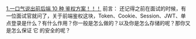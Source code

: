 [1.一口气说出前后端 10 种 鉴权方案！！！](https://mp.weixin.qq.com/s/fkAO2_Mo3Zc8c57ei5Popg)
前言：
还记得之前在面试的时候，有一位面试官就问了，关于前端鉴权这块，Token、Cookie、Session、JWT、单点登录是什么？有什么作用？你一般是怎么做的？以及你是怎么存储的呢？那你又是怎么保证 它 的安全的呢？